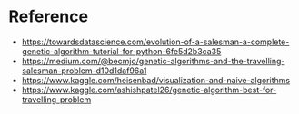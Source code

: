 # Reference

- https://towardsdatascience.com/evolution-of-a-salesman-a-complete-genetic-algorithm-tutorial-for-python-6fe5d2b3ca35
- https://medium.com/@becmjo/genetic-algorithms-and-the-travelling-salesman-problem-d10d1daf96a1
- https://www.kaggle.com/heisenbad/visualization-and-naive-algorithms
- https://www.kaggle.com/ashishpatel26/genetic-algorithm-best-for-travelling-problem